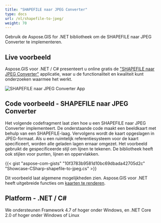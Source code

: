 ```yaml
---
title: "SHAPEFILE naar JPEG Converter"
type: docs
url: /nl/shapefile-to-jpeg/
weight: 70
---
```


Gebruik de Aspose.GIS for .NET bibliotheek om de SHAPEFILE naar JPEG Converter te implementeren.

## **Live voorbeeld**

Aspose.GIS voor .NET / C# presenteert u online gratis de ["SHAPEFILE naar JPEG Converter"](https://products.aspose.app/gis/viewer/shapefile-to-jpeg) applicatie, waar u de functionaliteit en kwaliteit kunt onderzoeken waarmee het werkt.

![SHAPEFILE naar JPEG Converter App](viewer.png)

## **Code voorbeeld - SHAPEFILE naar JPEG Converter**

Het volgende codefragment laat zien hoe u een SHAPEFILE naar JPEG Converter implementeert. De onderstaande code maakt een beeldkaart met behulp van een SHAPEFILE-laag. Vervolgens wordt de kaart opgeslagen in JPEG-formaat. Als u een ruimtelijk referentiesysteem voor de kaart specificeert, worden alle geladen lagen ernaar omgezet.
Het voorbeeld gebruikt de gespecificeerde stijl om lijnen te tekenen. De bibliotheek heeft ook stijlen voor punten, lijnen en oppervlakken.

{{< gist "aspose-com-gists" "10f3783b9581d10bc69dbada42705d2c" "Showcase-CSharp-shapefile-to-jpeg.cs" >}}

Dit voorbeeld laat algemene mogelijkheden zien. Aspose.GIS voor .NET heeft uitgebreide functies om [kaarten te renderen](https://docs.aspose.com/gis/net/map-rendering/).

## **Platform - .NET / C#**

We ondersteunen Framework 4.7 of hoger onder Windows, en .NET Core 2.0 of hoger onder Windows of Linux
